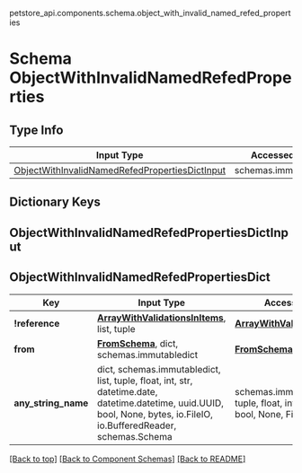 petstore_api.components.schema.object_with_invalid_named_refed_properties
# Schema ObjectWithInvalidNamedRefedProperties

## Type Info
Input Type | Accessed Type | Description | Notes
------------ | ------------- | ------------- | -------------
[ObjectWithInvalidNamedRefedPropertiesDictInput](#objectwithinvalidnamedrefedpropertiesdictinput) | schemas.immutabledict |  |

## Dictionary Keys
## ObjectWithInvalidNamedRefedPropertiesDictInput
## ObjectWithInvalidNamedRefedPropertiesDict

Key | Input Type | Accessed Type | Description | Notes
------------ | ------------- | ------------- | ------------- | -------------
**!reference** | [**ArrayWithValidationsInItems**](array_with_validations_in_items.md), list, tuple | [**ArrayWithValidationsInItems**](array_with_validations_in_items.md) |  |
**from** | [**FromSchema**](from_schema.md), dict, schemas.immutabledict | [**FromSchema**](from_schema.md) |  |
**any_string_name** | dict, schemas.immutabledict, list, tuple, float, int, str, datetime.date, datetime.datetime, uuid.UUID, bool, None, bytes, io.FileIO, io.BufferedReader, schemas.Schema | schemas.immutabledict, tuple, float, int, str, bytes, bool, None, FileIO | any string name can be used but the value must be the correct type | [optional]

[[Back to top]](#top) [[Back to Component Schemas]](../../../README.md#Component-Schemas) [[Back to README]](../../../README.md)
